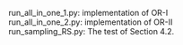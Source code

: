 run_all_in_one_1.py: implementation of OR-I  
run_all_in_one_2.py: implementation of OR-II  
run_sampling_RS.py: The test of Section 4.2.  